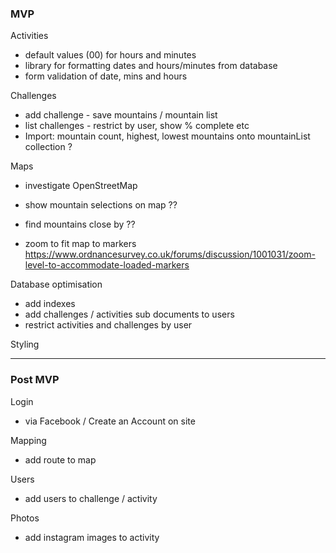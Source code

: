 ### MVP

Activities

- default values (00) for hours and minutes
- library for formatting dates and hours/minutes from database
- form validation of date, mins and hours

Challenges

- add challenge - save mountains / mountain list
- list challenges - restrict by user, show % complete etc
- Import: mountain count, highest, lowest mountains onto mountainList collection ?

Maps

- investigate OpenStreetMap

- show mountain selections on map ??

- find mountains close by ??

- zoom to fit map to markers
  https://www.ordnancesurvey.co.uk/forums/discussion/1001031/zoom-level-to-accommodate-loaded-markers

Database optimisation

- add indexes
- add challenges / activities sub documents to users
- restrict activities and challenges by user

Styling

---

### Post MVP

Login

- via Facebook / Create an Account on site

Mapping

- add route to map

Users

- add users to challenge / activity

Photos

- add instagram images to activity
